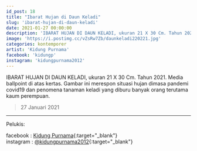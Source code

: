 ```yaml
---
id_post: 18
title: "Ibarat Hujan di Daun Keladi"
slug: 'ibarat-hujan-di-daun-keladi'
date: 2021-01-27 00:00:00
description: 'IBARAT HUJAN DI DAUN KELADI, ukuran 21 X 30 Cm. Tahun 2021. Media ballpoint di atas kertas. Gambar ini merespon situasi hujan dimasa pandemi covid19 dan penomena tanaman keladi yang diburu banyak orang terutama kaum perempuan'
image: 'https://i.postimg.cc/vZsRw7Zb/daunkeladi220221.jpg'
categories: kontemporer
artist: 'Kidung Purnama'
facebook: 'kidungp'
instagram: 'kidungpurnama2012'
---
```


IBARAT HUJAN DI DAUN KELADI, ukuran 21 X 30 Cm. Tahun 2021. Media ballpoint di atas kertas. Gambar ini merespon situasi hujan dimasa pandemi covid19 dan penomena tanaman keladi yang diburu banyak orang terutama kaum perempuan.

>27 Januari 2021

<hr>

Pelukis:

facebook : [Kidung Purnama](https://www.facebook.com/kidungp){:target="_blank"}  
instagram : [@kidungpurnama2012](https://www.instagram.com/kidungpurnama2012/){:target="_blank"}